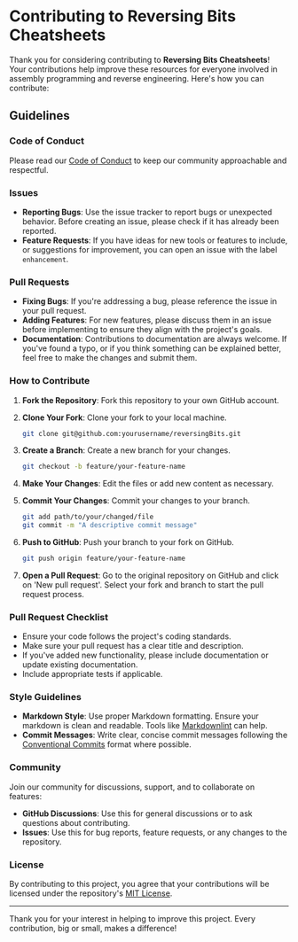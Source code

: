 # Contributing to Reversing Bits Cheatsheets

Thank you for considering contributing to **Reversing Bits Cheatsheets**! Your contributions help improve these resources for everyone involved in assembly programming and reverse engineering. Here's how you can contribute:

## Guidelines

### Code of Conduct

Please read our [Code of Conduct](CODE_OF_CONDUCT.md) to keep our community approachable and respectful.

### Issues

- **Reporting Bugs**: Use the issue tracker to report bugs or unexpected behavior. Before creating an issue, please check if it has already been reported.
- **Feature Requests**: If you have ideas for new tools or features to include, or suggestions for improvement, you can open an issue with the label `enhancement`.

### Pull Requests

- **Fixing Bugs**: If you're addressing a bug, please reference the issue in your pull request.
- **Adding Features**: For new features, please discuss them in an issue before implementing to ensure they align with the project's goals.
- **Documentation**: Contributions to documentation are always welcome. If you've found a typo, or if you think something can be explained better, feel free to make the changes and submit them.

### How to Contribute

1. **Fork the Repository**: Fork this repository to your own GitHub account.

2. **Clone Your Fork**: Clone your fork to your local machine.

    ```bash
    git clone git@github.com:yourusername/reversingBits.git
    ```

3. **Create a Branch**: Create a new branch for your changes. 

    ```bash
    git checkout -b feature/your-feature-name
    ```

4. **Make Your Changes**: Edit the files or add new content as necessary. 

5. **Commit Your Changes**: Commit your changes to your branch. 

    ```bash
    git add path/to/your/changed/file
    git commit -m "A descriptive commit message"
    ```

6. **Push to GitHub**: Push your branch to your fork on GitHub.

    ```bash
    git push origin feature/your-feature-name
    ```

7. **Open a Pull Request**: Go to the original repository on GitHub and click on 'New pull request'. Select your fork and branch to start the pull request process.

### Pull Request Checklist

- Ensure your code follows the project's coding standards.
- Make sure your pull request has a clear title and description.
- If you've added new functionality, please include documentation or update existing documentation.
- Include appropriate tests if applicable.

### Style Guidelines

- **Markdown Style**: Use proper Markdown formatting. Ensure your markdown is clean and readable. Tools like [Markdownlint](https://github.com/markdownlint/markdownlint) can help.
- **Commit Messages**: Write clear, concise commit messages following the [Conventional Commits](https://www.conventionalcommits.org/en/v1.0.0/) format where possible.

### Community

Join our community for discussions, support, and to collaborate on features:
- **GitHub Discussions**: Use this for general discussions or to ask questions about contributing.
- **Issues**: Use this for bug reports, feature requests, or any changes to the repository.

### License

By contributing to this project, you agree that your contributions will be licensed under the repository's [MIT License](LICENSE.md).

---

Thank you for your interest in helping to improve this project. Every contribution, big or small, makes a difference!
